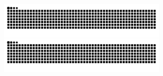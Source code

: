 ![github contribution grid snake animation](https://raw.githubusercontent.com/grufoony/grufoony/output/github-contribution-grid-snake-dark.svg#gh-dark-mode-only)
![github contribution grid snake animation](https://raw.githubusercontent.com/grufoony/grufoony/output/github-contribution-grid-snake.svg#gh-light-mode-only)
